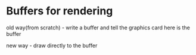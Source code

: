 # Buffers for rendering 

old way(from scratch) - write a buffer and tell the graphics card here is the buffer


new way - draw directly to the buffer
